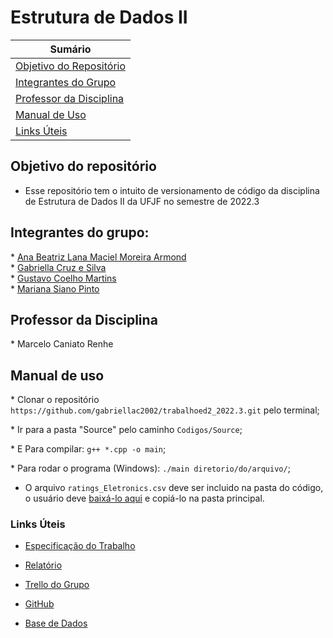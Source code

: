 # Estrutura de Dados II

| **Sumário** |
|-------------|
| [Objetivo do Repositório](#objetivo-do-repositorio) |
| [Integrantes do Grupo](#integrantes-do-grupo) |
| [Professor da Disciplina](#professor-da-disciplina) |
| [Manual de Uso](#manual-de-uso) |
| [Links Úteis](#links-uteis) |

## Objetivo do repositório
* Esse repositório tem o intuito de versionamento de código da disciplina de Estrutura de Dados II da UFJF no semestre de 2022.3 <br>


## Integrantes do grupo:

\* [Ana Beatriz Lana Maciel Moreira Armond](https://github.com/SilverBlitzy) <br>
\* [Gabriella Cruz e Silva](https://github.com/gabriellac2002) <br>
\* [Gustavo Coelho Martins](https://github.com/GuCMartins) <br>
\* [Mariana Siano Pinto](https://github.com/MarianaSiano) <br>

## Professor da Disciplina

\* Marcelo Caniato Renhe

## Manual de uso


\* Clonar o repositório `https://github.com/gabriellac2002/trabalhoed2_2022.3.git` pelo terminal;

\* Ir para a pasta "Source" pelo caminho `Codigos/Source`;

\* E Para compilar: `g++ *.cpp -o main`;

\* Para rodar o programa (Windows): `./main diretorio/do/arquivo/`;

* O arquivo `ratings_Eletronics.csv` deve ser incluido na pasta do código, o usuário deve [baixá-lo aqui](https://www.kaggle.com/datasets/saurav9786/amazon-product-reviews) e copiá-lo na pasta principal.

### Links Úteis

* [Especificação do Trabalho](https://drive.google.com/file/d/1MmjmUyoL1xdPzCIZEUEGlBnwWLnqM_Uw/view?usp=sharing) <br>

* [Relatório](https://docs.google.com/document/d/14vnyY3xUYAWb4GPUKzaJWeJ33qqOYRk8/edit?usp=sharing&ouid=112002808412360346355&rtpof=true&sd=true) <br>

* [Trello do Grupo](https://trello.com/b/01zBdtaH/estrutura-de-dados-ii) <br>

* [GitHub](https://github.com/gabriellac2002/trabalhoed2_2022.3.git) <br>

* [Base de Dados](https://www.kaggle.com/datasets/saurav9786/amazon-product-reviews) <br>